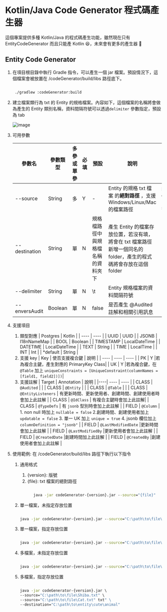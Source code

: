 # Kotlin/Java Code Generator 程式碼產生器

這個專案提供多種 Kotlin/Java 的程式碼產生功能，雖然現在只有 EntityCodeGenerator 而且只能產 Kotlin :laughing:，未來會有更多的產生器 :muscle:

## Entity Code Generator

1. 在項目根目錄中執行 Gradle 指令，可以產生一個 jar 檔案。預設情況下，這個檔案會被放置在 /codeGenerator/build/libs 路徑底下。

   ```cmd

    ./gradlew :codeGenerator:build

   ```

2. 建立檔案類行為 txt 的 Entity 的規格檔案。內容如下，這個檔案的名稱將會做為產生的 Entity 類別名稱，資料間隔符號可以透過`delimiter` 參數指定，預設為 tab

   ![image](https://user-images.githubusercontent.com/70104159/230525153-80e4a126-69d7-44a7-8f3a-ccaf0bccf074.png)

3. 可用參數

   |  參數名 | 參數類型 | 多參或單參  | 必填 | 預設 | 說明  | 錯誤訊息  |
   |  ----  | ---- | ----  | ----  | ----  | ----  | ---- |
   | --source  | String | 多 | Y |-|Entity 的規格 txt 檔案 的**絕對路徑** ，支援 Windows/Linux/Mac 的檔案路徑| Please declare --source|
   | --destination | String | 單 | N | 規格檔路徑中與規格檔名稱的資料夾下| 產生 Entity 的檔案存放位置，若沒有填，將會在 txt 檔案路徑新增一個同名的 folder，產生的程式碼將會存放在這個 folder|-|
   | --delimiter | String | 單 | N | \t |Entity 規格檔案的資料間隔符號 |-|
   | --enversAudit | Boolean | 單 | N | false | 是否產生 @Audited 註解和相關引用訊息 |-|

4. 支援項目

   1. 類型對應
      |  Postgres | Kotlin  |
      |  ----  | ----  |
      |  UUID | UUID  |
      |  JSONB | I18nNameMap  |
      |  BOOL | Boolean  |
      |  TIMESTAMP | LocalDateTime  |
      |  DATETIME | LocalDateTime  |
      |  TEXT | String  |
      |  TIME | LocalTime  |
      |  INT | Int  |
      |  *default | String  |
   2. 支援 key
      |  Key | 使否支援複合鍵  | 說明 |
      |  ----  | ----  | ----  |
      |  PK | Y  |若為複合主鍵，產生對應的 PrimaryKey Class|
      |  UK | Y  |若為複合鍵，在 `@Table` 加上 `uniqueConstraints = [UniqueConstraint(columnNames = [field1, field2])])`|
   3. 支援註解
      | Target |  Annotation | 說明 |
      |----|  ----  | ----  |
      |  CLASS  |  `@Audited` | |
      |  CLASS  |  `@Entity` |  |
      |  CLASS  |  `@Table` |   |
      |  CLASS  |  `@EntityListeners` | 有更新時間、更新使用者、創建時間、創建使用者時會加上此註解 |
      |  CLASS  |  `@IdClass` | 有複合主鍵時會加上此註解|
      |  CLASS  |  `@TypeDefs` | 有 `jsonb` 型別時會加上此註解  |
      |  FIELD  |  `@Column` | 1. non null 時加上 `nullable = false` 2.創建時間、創建使用者加上 `updatable = false` 3. 單一 UK 加上 `unique = true` 4. jsonb 欄位加上 `columnDefinition = "jsonb"` |
      |  FIELD  |  `@LastModifiedDate` |更新時間會加上此註解 |
      |  FIELD  |  `@LastModifiedBy` |更新使用者會加上此註解 |
      |  FIELD  |  `@CreatedDate` |創建時間加上此註解 |
      |  FIELD  |  `@CreatedBy` |創建使用者會加上此註解 |

5. 使用範例: 在 /codeGenerator/build/libs 路徑下執行以下指令

   1. 通用格式
      1. {version}: 版號
      2. {file}: txt 檔案的絕對路徑

      ```cmd

            java -jar codeGenerator-{version}.jar --source="{file}"

      ```

   2. 單一檔案，未指定存放位置

      ```cmd
      
      java -jar codeGenerator-{version}.jar --source="C:\path\to\file\Shiba.txt" 

      ```

   3. 單一檔案，指定存放位置

      ```cmd

      java -jar codeGenerator-{version}.jar --source="C:\path\to\file\Shiba.txt" --destination="C:\path\to\entity\cute\animal" 

      ```

   4. 多檔案，未指定存放位置

      ```cmd

      java -jar codeGenerator-{version}.jar --source="C:\path\to\file\Shiba.txt"   --source="C:\path\to\file\Cat.txt" 

      ```

   5. 多檔案，指定存放位置

      ```cmd

      java -jar codeGenerator-{version}.jar \ 
      --source="C:\path\to\file\Shiba.txt" \ 
      --source="C:\path\to\file\Cat.txt" txt" \ 
      --destination="C:\path\to\entity\cute\animal" 

      ```
